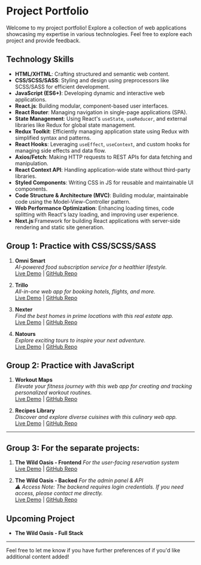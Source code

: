 # Project Portfolio

Welcome to my project portfolio! Explore a collection of web applications showcasing my expertise in various technologies. Feel free to explore each project and provide feedback.

## Technology Skills

- **HTML/XHTML**: Crafting structured and semantic web content.
- **CSS/SCSS/SASS**: Styling and design using preprocessors like SCSS/SASS for efficient development.
- **JavaScript (ES6+)**: Developing dynamic and interactive web applications.
- **React.js**: Building modular, component-based user interfaces.
- **React Router**: Managing navigation in single-page applications (SPA).
- **State Management**: Using React's `useState`, `useReducer`, and external libraries like Redux for global state management.
- **Redux Toolkit**: Efficiently managing application state using Redux with simplified syntax and patterns.
- **React Hooks**: Leveraging `useEffect`, `useContext`, and custom hooks for managing side effects and data flow.
- **Axios/Fetch**: Making HTTP requests to REST APIs for data fetching and manipulation.
- **React Context API**: Handling application-wide state without third-party libraries.
- **Styled Components**: Writing CSS in JS for reusable and maintainable UI components.
- **Code Structure & Architecture (MVC)**: Building modular, maintainable code using the Model-View-Controller pattern.
- **Web Performance Optimization**: Enhancing loading times, code splitting with React's lazy loading, and improving user experience.
- **Next.js**:Framework for building React applications with server-side rendering and static site generation.

## Group 1: Practice with CSS/SCSS/SASS

1.  **Omni Smart**  
    _AI-powered food subscription service for a healthier lifestyle._ </br>
    [Live Demo](https://omni-smart.netlify.app) | [GitHub Repo](https://github.com/Jamzzee/Projects/tree/main/Omnifood)

2.  **Trillo**  
     _All-in-one web app for booking hotels, flights, and more._ </br>
    [Live Demo](https://trillo-web-booking.netlify.app/) | [GitHub Repo](https://github.com/Jamzzee/Projects/tree/main/Trillo)

3.  **Nexter**  
     _Find the best homes in prime locations with this real estate app._ </br>
    [Live Demo](https://nexter-prime-homes.netlify.app/) | [GitHub Repo](https://github.com/Jamzzee/Projects/tree/main/Nexter)

4.  **Natours**  
     _Explore exciting tours to inspire your next adventure._ </br>
    [Live Demo](https://adventours-tours.netlify.app/) | [GitHub Repo](https://github.com/Jamzzee/Projects/tree/main/Natours)

## Group 2: Practice with JavaScript

1. **Workout Maps**  
   _Elevate your fitness journey with this web app for creating and tracking personalized workout routines._ </br>
   [Live Demo](https://workout-maps.netlify.app) | [GitHub Repo](https://github.com/Jamzzee/Projects/tree/main/Workout_map-app)

2. **Recipes Library**  
   _Discover and explore diverse cuisines with this culinary web app._ </br>
   [Live Demo](https://recipes-library.netlify.app) | [GitHub Repo](https://github.com/Jamzzee/Projects/tree/main/Recipes_library-app)

---

## Group 3: For the separate projects:

1. **The Wild Oasis - Frontend**
   _For the user-facing reservation system_ </br>
   [Live Demo](https://the-wild-oasis-frontend-flax.vercel.app/) | [GitHub Repo](https://github.com/Jamzzee/Projects/tree/main/the-wild-oasis-fronted)

2. **The Wild Oasis - Backed**
   _For the admin panel & API_ </br>
   _⚠ Access Note: The backend requires login credentials. If you need access, please contact me directly._ </br>
   [Live Demo](https://the-wild-oasis-backend.vercel.app/login) | [GitHub Repo](https://github.com/Jamzzee/Projects/tree/main/the-wild-oasis-backend)

## **Upcoming Project**

- **The Wild Oasis - Full Stack**

---

Feel free to let me know if you have further preferences of if you'd like additional content added!
